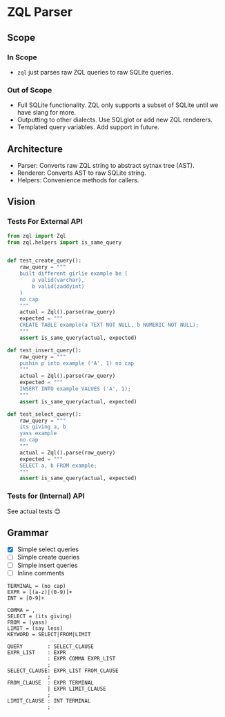 # ZQL Parser

## Scope

### In Scope

- `zql` just parses raw ZQL queries to raw SQLite queries.

### Out of Scope

- Full SQLite functionality. ZQL only supports a subset of SQLite until we have slang for more.
- Outputting to other dialects. Use SQLglot or add new ZQL renderers.
- Templated query variables. Add support in future.

## Architecture

- Parser: Converts raw ZQL string to abstract sytnax tree (AST).
- Renderer: Converts AST to raw SQLite string.
- Helpers: Convenience methods for callers.

## Vision

### Tests For External API

```python
from zql import Zql
from zql.helpers import is_same_query


def test_create_query():
    raw_query = """
    built different girlie example be (
        a valid(varchar),
        b valid(zaddyint)
    )
    no cap
    """
    actual = Zql().parse(raw_query)
    expected = """
    CREATE TABLE example(a TEXT NOT NULL, b NUMERIC NOT NULL);
    """
    assert is_same_query(actual, expected)

def test_insert_query():
    raw_query = """
    pushin p into example ('A', 1) no cap
    """
    actual = Zql().parse(raw_query)
    expected = """
    INSERT INTO example VALUES ('A', 1);
    """
    assert is_same_query(actual, expected)

def test_select_query():
    raw_query = """
    its giving a, b
    yass example
    no cap
    """
    actual = Zql().parse(raw_query)
    expected = """
    SELECT a, b FROM example;
    """
    assert is_same_query(actual, expected)
```

### Tests for (Internal) API

See actual tests 😊

## Grammar

- [x] Simple select queries
- [ ] Simple create queries
- [ ] Simple insert queries
- [ ] Inline comments

```
TERMINAL = (no cap)
EXPR = [(a-z)|(0-9)]+
INT = [0-9]+

COMMA = ,
SELECT = (its giving)
FROM = (yass)
LIMIT = (say less)
KEYWORD = SELECT|FROM|LIMIT

QUERY        : SELECT_CLAUSE
EXPR_LIST    : EXPR
             : EXPR COMMA EXPR_LIST
             ;
SELECT_CLAUSE: EXPR_LIST FROM_CLAUSE
             ;
FROM_CLAUSE  : EXPR TERMINAL
             | EXPR LIMIT_CLAUSE
             ;
LIMIT_CLAUSE : INT TERMINAL
             ;
```
